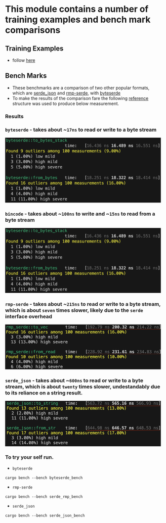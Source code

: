 # This module contains a number of training examples and bench mark comparisons

## Training Examples
* follow [here](./examples/readme.md)

## Bench Marks

* These benchmarks are a comparison of two other popular formats, which are [serde_json](https://crates.io/crates/serde_json) and [rmp-serde](https://crates.io/crates/rmp-serde), with [byteserde](https://crates.io/crates/byteserde)
* To make the results of the comparison fare the following [reference](./benches/sample.rs) structure was used to produce below measurement.

### Results
  
### `byteserde` - takes about ~`17ns` to read or write to a byte stream

![alt text](readme/byteserde_bench.png)

### `bincode` - takes about ~`100ns` to write and ~`15ns` to read from a byte stream

![alt text](readme/byteserde_bench.png)

### `rmp-serde` - takes about ~`215ns` to read or write to a byte stream, which is about `seven` times slower, likely due to the `serde` interface overhead

![alt text](readme/serde_rmp_bench.png)

### `serde_json` - takes about ~`600ns` to read or write to a byte stream, which is about `twenty` times slower, undestandably due to its reliance on a string result.

![alt text](readme/serde_json_bench.png)

### To try your self run.
* `byteserde`
```shell
cargo bench --bench byteserde_bench
```
* `rmp-serde`
```shell
cargo bench --bench serde_rmp_bench
```
* `serde_json`
```shell
cargo bench --bench serde_json_bench
```